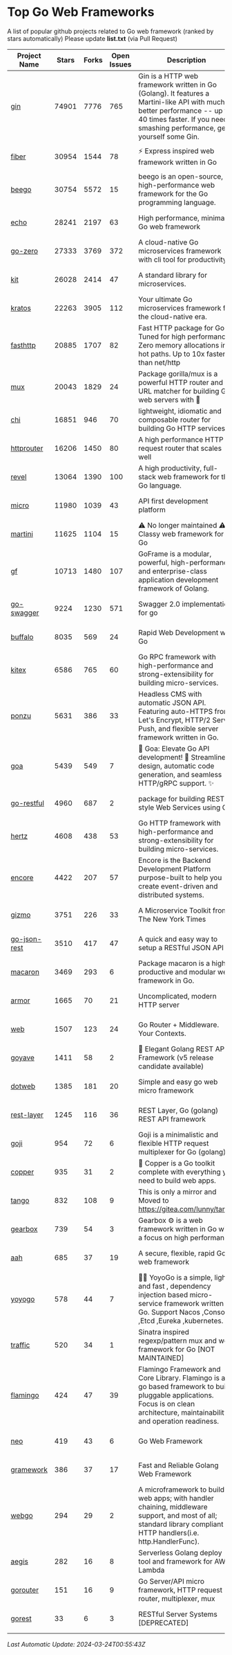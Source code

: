 # Top Go Web Frameworks
A list of popular github projects related to Go web framework (ranked by stars automatically)
Please update **list.txt** (via Pull Request)

| Project Name | Stars | Forks | Open Issues | Description | Last Commit |
| ------------ | ----- | ----- | ----------- | ----------- | ----------- |
| [gin](https://github.com/gin-gonic/gin) | 74901 | 7776 | 765 | Gin is a HTTP web framework written in Go (Golang). It features a Martini-like API with much better performance -- up to 40 times faster. If you need smashing performance, get yourself some Gin. | 2024-03-23 14:09:02 |
| [fiber](https://github.com/gofiber/fiber) | 30954 | 1544 | 78 | ⚡️ Express inspired web framework written in Go | 2024-03-22 11:18:12 |
| [beego](https://github.com/beego/beego) | 30754 | 5572 | 15 | beego is an open-source, high-performance web framework for the Go programming language. | 2024-03-12 15:40:09 |
| [echo](https://github.com/labstack/echo) | 28241 | 2197 | 63 | High performance, minimalist Go web framework | 2024-03-21 21:42:16 |
| [go-zero](https://github.com/zeromicro/go-zero) | 27333 | 3769 | 372 | A cloud-native Go microservices framework with cli tool for productivity. | 2024-03-20 15:34:06 |
| [kit](https://github.com/go-kit/kit) | 26028 | 2414 | 47 | A standard library for microservices. | 2024-03-13 13:42:15 |
| [kratos](https://github.com/go-kratos/kratos) | 22263 | 3905 | 112 | Your ultimate Go microservices framework for the cloud-native era. | 2024-03-22 15:50:18 |
| [fasthttp](https://github.com/valyala/fasthttp) | 20885 | 1707 | 82 | Fast HTTP package for Go. Tuned for high performance. Zero memory allocations in hot paths. Up to 10x faster than net/http | 2024-03-06 10:13:58 |
| [mux](https://github.com/gorilla/mux) | 20043 | 1829 | 24 | Package gorilla/mux is a powerful HTTP router and URL matcher for building Go web servers with 🦍 | 2024-01-22 04:09:26 |
| [chi](https://github.com/go-chi/chi) | 16851 | 946 | 70 | lightweight, idiomatic and composable router for building Go HTTP services | 2024-02-17 00:24:11 |
| [httprouter](https://github.com/julienschmidt/httprouter) | 16206 | 1450 | 80 | A high performance HTTP request router that scales well | 2024-01-30 10:56:56 |
| [revel](https://github.com/revel/revel) | 13064 | 1390 | 100 | A high productivity, full-stack web framework for the Go language. | 2022-04-12 20:53:30 |
| [micro](https://github.com/micro/micro) | 11980 | 1039 | 43 | API first development platform | 2023-07-28 18:28:23 |
| [martini](https://github.com/go-martini/martini) | 11625 | 1104 | 15 | ⚠️ No longer maintained ⚠️  Classy web framework for Go | 2017-01-21 21:58:54 |
| [gf](https://github.com/gogf/gf) | 10713 | 1480 | 107 | GoFrame is a modular, powerful, high-performance and enterprise-class application development framework of Golang.  | 2024-03-21 13:57:33 |
| [go-swagger](https://github.com/go-swagger/go-swagger) | 9224 | 1230 | 571 | Swagger 2.0 implementation for go | 2024-03-19 18:32:54 |
| [buffalo](https://github.com/gobuffalo/buffalo) | 8035 | 569 | 24 | Rapid Web Development w/ Go | 2023-01-26 15:34:17 |
| [kitex](https://github.com/cloudwego/kitex) | 6586 | 765 | 60 | Go RPC framework with high-performance and strong-extensibility for building micro-services. | 2024-03-22 03:15:38 |
| [ponzu](https://github.com/ponzu-cms/ponzu) | 5631 | 386 | 33 | Headless CMS with automatic JSON API. Featuring auto-HTTPS from Let's Encrypt, HTTP/2 Server Push, and flexible server framework written in Go. | 2020-01-02 00:14:32 |
| [goa](https://github.com/goadesign/goa) | 5439 | 549 | 7 | 🌟 Goa: Elevate Go API development! 🚀 Streamlined design, automatic code generation, and seamless HTTP/gRPC support. ✨ | 2024-03-18 17:21:30 |
| [go-restful](https://github.com/emicklei/go-restful) | 4960 | 687 | 2 | package for building REST-style Web Services using Go | 2024-03-11 20:24:20 |
| [hertz](https://github.com/cloudwego/hertz) | 4608 | 438 | 53 | Go HTTP framework with high-performance and strong-extensibility for building micro-services. | 2024-03-10 11:34:39 |
| [encore](https://github.com/encoredev/encore) | 4422 | 207 | 57 | Encore is the Backend Development Platform purpose-built to help you create event-driven and distributed systems.  | 2024-03-22 11:08:36 |
| [gizmo](https://github.com/nytimes/gizmo) | 3751 | 226 | 33 | A Microservice Toolkit from The New York Times | 2021-04-30 15:27:05 |
| [go-json-rest](https://github.com/ant0ine/go-json-rest) | 3510 | 417 | 47 | A quick and easy way to setup a RESTful JSON API | 2017-09-13 04:12:08 |
| [macaron](https://github.com/go-macaron/macaron) | 3469 | 293 | 6 | Package macaron is a high productive and modular web framework in Go. | 2024-03-11 02:50:53 |
| [armor](https://github.com/labstack/armor) | 1665 | 70 | 21 | Uncomplicated, modern HTTP server | 2019-08-03 18:10:09 |
| [web](https://github.com/gocraft/web) | 1507 | 123 | 24 | Go Router + Middleware. Your Contexts. | 2019-02-07 15:06:52 |
| [goyave](https://github.com/go-goyave/goyave) | 1411 | 58 | 2 | 🍐 Elegant Golang REST API Framework (v5 release candidate available) | 2023-06-09 14:22:05 |
| [dotweb](https://github.com/devfeel/dotweb) | 1385 | 181 | 20 | Simple and easy go web micro framework | 2023-12-13 02:13:17 |
| [rest-layer](https://github.com/rs/rest-layer) | 1245 | 116 | 36 | REST Layer, Go (golang) REST API framework | 2021-09-30 23:58:01 |
| [goji](https://github.com/goji/goji) | 954 | 72 | 6 | Goji is a minimalistic and flexible HTTP request multiplexer for Go (golang) | 2019-01-26 23:58:29 |
| [copper](https://github.com/gocopper/copper) | 935 | 31 | 2 | 🚀‏‏‎    ‎‏‏‎‏‏‎‎‎‎‎‎Copper is a Go toolkit complete with everything you need to build web apps. | 2024-03-14 18:04:22 |
| [tango](https://github.com/lunny/tango) | 832 | 108 | 9 | This is only a mirror and Moved to https://gitea.com/lunny/tango | 2019-05-17 03:31:10 |
| [gearbox](https://github.com/gogearbox/gearbox) | 739 | 54 | 3 | Gearbox :gear: is a web framework written in Go with a focus on high performance | 2022-09-21 00:20:37 |
| [aah](https://github.com/go-aah/aah) | 685 | 37 | 19 | A secure, flexible, rapid Go web framework | 2020-09-02 02:31:20 |
| [yoyogo](https://github.com/yoyofx/yoyogo) | 578 | 44 | 7 | 🦄🌈 YoyoGo is a simple, light and fast , dependency injection based micro-service framework written in Go. Support Nacos ,Consoul ,Etcd ,Eureka ,kubernetes. | 2024-02-07 09:13:19 |
| [traffic](https://github.com/gravityblast/traffic) | 520 | 34 | 1 | Sinatra inspired regexp/pattern mux and web framework for Go [NOT MAINTAINED] | 2015-11-26 21:31:07 |
| [flamingo](https://github.com/i-love-flamingo/flamingo) | 424 | 47 | 39 | Flamingo Framework and Core Library. Flamingo is a go based framework to build pluggable applications. Focus is on clean architecture, maintainability and operation readiness. | 2024-03-14 15:05:45 |
| [neo](https://github.com/ivpusic/neo) | 419 | 43 | 6 | Go Web Framework | 2017-08-14 23:54:31 |
| [gramework](https://github.com/gramework/gramework) | 386 | 37 | 17 | Fast and Reliable Golang Web Framework | 2023-10-27 14:01:05 |
| [webgo](https://github.com/bnkamalesh/webgo) | 294 | 29 | 2 | A microframework to build web apps; with handler chaining, middleware support, and most of all; standard library compliant HTTP handlers(i.e. http.HandlerFunc). | 2023-03-08 16:03:21 |
| [aegis](https://github.com/tmaiaroto/aegis) | 282 | 16 | 8 | Serverless Golang deploy tool and framework for AWS Lambda | 2019-07-28 17:59:41 |
| [gorouter](https://github.com/vardius/gorouter) | 151 | 16 | 9 | Go Server/API micro framework, HTTP request router, multiplexer, mux | 2024-01-01 23:03:02 |
| [gorest](https://github.com/tideland/gorest) | 33 | 6 | 3 | RESTful Server Systems [DEPRECATED] | 2017-11-10 13:00:37 |

*Last Automatic Update: 2024-03-24T00:55:43Z*